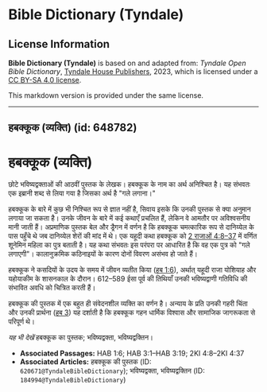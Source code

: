 # Bible Dictionary (Tyndale)

## License Information

**Bible Dictionary (Tyndale)** is based on and adapted from: _Tyndale Open Bible Dictionary_, [Tyndale House Publishers](https://tyndaleopenresources.com/), 2023, which is licensed under a [CC BY-SA 4.0 license](https://creativecommons.org/licenses/by-sa/4.0/legalcode.en).

This markdown version is provided under the same license.



--------------------------------

## हबक्कूक (व्यक्ति) (id: 648782)

हबक्कूक (व्यक्ति)
=================

छोटे भविष्यद्वक्ताओं की आठवीं पुस्तक के लेखक। हबक्कूक के नाम का अर्थ अनिश्चित है। यह संभवतः एक इब्रानी शब्द से लिया गया है जिसका अर्थ है "गले लगाना।"

हबक्कूक के बारे में कुछ भी निश्चित रूप से ज्ञात नहीं है, सिवाय इसके कि उनकी पुस्तक से क्या अनुमान लगाया जा सकता है। उनके जीवन के बारे में कई कथाएँ प्रचलित हैं, लेकिन वे आमतौर पर अविश्वसनीय मानी जाती हैं। अप्रमाणिक पुस्तक बेल और ड्रैगन में वर्णन है कि हबक्कूक चमत्कारिक रूप से दानिय्येल के पास पहुँचे थे जब दानिय्येल शेरों की मांद में थे। एक यहूदी कथा हबक्कूक को [2 राजाओं 4:8–37](https://ref.ly/2Kgs4:8-2Kgs4:37) में वर्णित शूनेमिन महिला का पुत्र बताती है। यह कथा संभवतः इस परंपरा पर आधारित है कि वह एक पुत्र को "गले लगाएगी"। कालानुक्रमिक कठिनाइयों के कारण दोनों विवरण असंभव हो जाते हैं।

हबक्कूक ने कसदियों के उदय के समय में जीवन व्यतीत किया ([हब 1:6](https://ref.ly/Hab1:6)), अर्थात् यहूदी राजा योशियाह और यहोयाकीम के शासनकाल के दौरान। 612–589 ईसा पूर्व की तिथियाँ उनकी भविष्यद्वाणी गतिविधि की संभावित अवधि को चित्रित करती हैं।

हबक्कूक की पुस्तक में एक बहुत ही संवेदनशील व्यक्ति का वर्णन है। अन्याय के प्रति उनकी गहरी चिंता और उनकी प्रार्थना ([हब 3](https://ref.ly/Hab3:1-Hab3:19)) यह दर्शाती है कि हबक्कूक गहन धार्मिक विश्वास और सामाजिक जागरूकता से परिपूर्ण थे।

*यह भी देखें* हबक्कूक का पुस्तक; भविष्यद्वक्ता, भविष्यद्वक्तिन।

* **Associated Passages:** HAB 1:6; HAB 3:1–HAB 3:19; 2KI 4:8–2KI 4:37
* **Associated Articles:** हबक्कूक की पुस्तक (ID: `620671@TyndaleBibleDictionary`); भविष्यद्वक्ता, भविष्यद्वक्तिन (ID: `184994@TyndaleBibleDictionary`)

